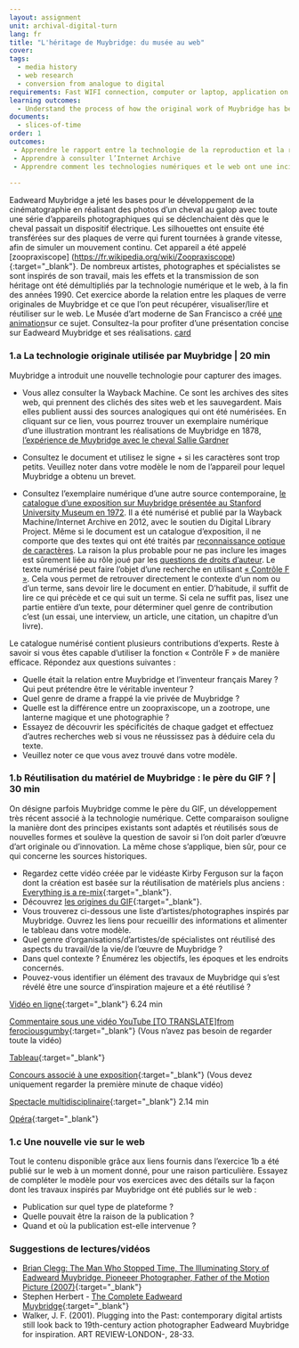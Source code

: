 ```yaml
---
layout: assignment
unit: archival-digital-turn
lang: fr
title: "L'héritage de Muybridge: du musée au web"
cover:
tags:
  - media history
  - web research
  - conversion from analogue to digital
requirements: Fast WIFI connection, computer or laptop, application on laptop or computer to view video,
learning outcomes:
  - Understand the process of how the original work of Muybridge has been re-used and explain its presence on the web
documents:
  - slices-of-time
order: 1
outcomes:
 - Apprendre le rapport entre la technologie de la reproduction et la réutilisation de matériaux dans l’ère analogique
 - Apprendre à consulter l’Internet Archive
 - Apprendre comment les technologies numériques et le web ont une incidence sur la connaissance d’un artiste/photographe
 
---
```

Eadweard Muybridge a jeté les bases pour le développement de la cinématographie en réalisant des photos d’un cheval au galop avec toute une série d’appareils photographiques qui se déclenchaient dès que le cheval passait un dispositif électrique. Les silhouettes ont ensuite été transférées sur des plaques de verre qui furent tournées à grande vitesse, afin de simuler un mouvement continu. Cet appareil a été appelé [zoopraxiscope] (https://fr.wikipedia.org/wiki/Zoopraxiscope){:target="_blank"}. De nombreux artistes, photographes et spécialistes se sont inspirés de son travail, mais les effets et la transmission de son héritage ont été démultipliés par la technologie numérique et le web, à la fin des années 1990.
Cet exercice aborde la relation entre les plaques de verre originales de Muybridge et ce que l’on peut récupérer, visualiser/lire et réutiliser sur le web. Le Musée d’art moderne de San Francisco a créé [une animation](https://youtu.be/wNU7sXkZmSw)sur ce sujet. Consultez-la pour profiter d’une présentation concise sur Eadweard Muybridge et ses réalisations.
[card](slices-of-time)

<!-- more -->

<!-- briefing-student -->

### 1.a La technologie originale utilisée par Muybridge | 20 min
<!-- section-contents -->

Muybridge a introduit une nouvelle technologie pour capturer des images.
-  Vous allez consulter la Wayback Machine. Ce sont les archives des sites web, qui prennent des clichés des sites web et les sauvegardent. Mais elles publient aussi des sources analogiques qui ont été numérisées. En cliquant sur ce lien, vous pourrez trouver un exemplaire numérique d’une illustration montrant les réalisations de Muybridge en 1878, [l’expérience de Muybridge avec le cheval Sallie Gardner](https://web.archive.org/web/20120730172726/http://popartmachine.com/artwork/LOC+1071481/0/The-horse-in-motion,-illus.-by-Muybridge.-)

- Consultez le document et utilisez le signe + si les caractères sont trop petits. Veuillez noter dans votre modèle le nom de l’appareil pour lequel Muybridge a obtenu un brevet.

- Consultez l’exemplaire numérique d’une autre source contemporaine, [le catalogue d’une exposition sur Muybridge présentée au Stanford University Museum en 1972](https://archive.org/stream/eadweardmuybridg00maye/eadweardmuybridg00maye_djvu.txt).
Il a été numérisé et publié par la Wayback Machine/Internet Archive en 2012, avec le soutien du Digital Library Project. Même si le document est un catalogue d’exposition, il ne comporte que des textes qui ont été traités par [reconnaissance optique de caractères](https://youtu.be/jO-1rztr4O0). La raison la plus probable pour ne pas inclure les images est sûrement liée au rôle joué par les [questions de droits d’auteur](https://youtu.be/1DKm96Ftfko).
Le texte numérisé peut faire l’objet d’une recherche en utilisant [« Contrôle F »](https://blog.spinweb.net/5-reasons-why-control-f-is-your-best-friend-for-productivity). Cela vous permet de retrouver directement le contexte d’un nom ou d’un terme, sans devoir lire le document en entier. D’habitude, il suffit de lire ce qui précède et ce qui suit un terme. Si cela ne suffit pas, lisez une partie entière d’un texte, pour déterminer quel genre de contribution c’est (un essai, une interview, un article, une citation, un chapitre d’un livre).

Le catalogue numérisé contient plusieurs contributions d’experts. Reste à savoir si vous êtes capable d’utiliser la fonction « Contrôle F » de manière efficace.
Répondez aux questions suivantes :
- Quelle était la relation entre Muybridge et l’inventeur français Marey ? Qui peut prétendre être le véritable inventeur ?
- Quel genre de drame a frappé la vie privée de Muybridge ?
- Quelle est la différence entre un zoopraxiscope, un a zootrope, une lanterne magique et une photographie ?
- Essayez de découvrir les spécificités de chaque gadget et effectuez d’autres recherches web si vous ne réussissez pas à déduire cela du texte.
- Veuillez noter ce que vous avez trouvé dans votre modèle.

<!-- section -->

### 1.b Réutilisation du matériel de Muybridge : le père du GIF ? | 30 min
<!-- section-contents -->

On désigne parfois Muybridge comme le père du GIF, un développement très récent associé à la technologie numérique. Cette comparaison souligne la manière dont des principes existants sont adaptés et réutilisés sous de nouvelles formes et soulève la question de savoir si l’on doit parler d’œuvre d’art originale ou d’innovation. La même chose s’applique, bien sûr, pour ce qui concerne les sources historiques.

- Regardez cette vidéo créée par le vidéaste Kirby Ferguson sur la façon dont la création est basée sur la réutilisation de matériels plus anciens : [Everything is a re-mix](https://vimeo.com/kirbyferguson/remix2015){:target="_blank"}.
- Découvrez [les origines du GIF](https://fr.wikipedia.org/wiki/Graphics_Interchange_Format){:target="_blank"}.
- Vous trouverez ci-dessous une liste d’artistes/photographes inspirés par Muybridge. Ouvrez les liens pour recueillir des informations et alimenter le tableau dans votre modèle.
- Quel genre d’organisations/d’artistes/de spécialistes ont réutilisé des aspects du travail/de la vie/de l’œuvre de Muybridge ?
- Dans quel contexte ? Énumérez les objectifs, les époques et les endroits concernés.
- Pouvez-vous identifier un élément des travaux de Muybridge qui s’est révélé être une source d’inspiration majeure et a été réutilisé ?  

[Vidéo en ligne](https://vimeo.com/131586644){:target="_blank"}  6.24 min

[Commentaire sous une vidéo YouTube \[TO TRANSLATE\]from ferociousgumby](https://www.youtube.com/watch?v=5Awo-P3t4Ho&lc=UgiKWyd-N07eEHgCoAEC){:target="_blank"} (Vous n’avez pas besoin de regarder toute la vidéo)   

[Tableau](https://fr.wikipedia.org/wiki/Nu_descendant_un_escalier){:target="_blank"}

[Concours associé à une exposition](https://www.npr.org/sections/pictureshow/2010/06/29/128192659/muybridgewinners?t=1533050973264){:target="_blank"} (Vous devez uniquement regarder la première minute de chaque vidéo) 

[Spectacle multidisciplinaire](https://youtu.be/t1AWij9twWc){:target="_blank"}  2.14 min

[Opéra](https://fr.wikipedia.org/wiki/The_Photographer){:target="_blank"}

<!-- section -->

### 1.c Une nouvelle vie sur le web 
<!-- section-contents -->

Tout le contenu disponible grâce aux liens fournis dans l’exercice 1b a été publié sur le web à un moment donné, pour une raison particulière.
Essayez de compléter le modèle pour vos exercices avec des détails sur la façon dont les travaux inspirés par Muybridge ont été publiés sur le web :
- Publication sur quel type de plateforme ?
- Quelle pouvait être la raison de la publication ?
- Quand et où la publication est-elle intervenue ?

<!-- section -->

### Suggestions de lectures/vidéos 
<!-- section-contents --> 

- [Brian Clegg: The Man Who Stopped Time, The Illuminating Story of Eadweard Muybridge, Pioneeer Photographer, Father of the Motion Picture (2007)](https://books.google.nl/books?id=GXGS_KNTBOYC&lpg=PR9&ots=UFgkorMooR&lr&pg=PR2#v=onepage&q&f=false){:target="_blank"}
- Stephen Herbert - [The Complete Eadweard Muybridge](https://www.stephenherbert.co.uk/muybCOMPLEAT.htm){:target="_blank"}
- Walker, J. F. (2001). Plugging into the Past: contemporary digital artists still look back to 19th-century action photographer Eadweard Muybridge for inspiration. ART REVIEW-LONDON-, 28-33.

<!-- briefing-teacher -->
